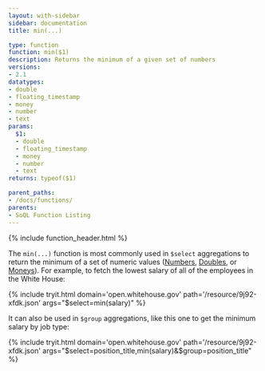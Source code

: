 ```yaml
---
layout: with-sidebar
sidebar: documentation
title: min(...)

type: function
function: min($1)
description: Returns the minimum of a given set of numbers 
versions:
- 2.1
datatypes:
- double
- floating_timestamp
- money
- number
- text
params:
  $1:
  - double
  - floating_timestamp
  - money
  - number
  - text
returns: typeof($1)

parent_paths: 
- /docs/functions/
parents: 
- SoQL Function Listing 
---
```


{% include function_header.html %}

The `min(...)` function is most commonly used in `$select` aggregations to return the minimum of a set of numeric values ([Numbers](/docs/datatypes/number.html), [Doubles](/docs/datatypes/double.html), or [Moneys](/docs/datatypes/money.html)). For example, to fetch the lowest salary of all of the employees in the White House:

{% include tryit.html domain='open.whitehouse.gov' path='/resource/9j92-xfdk.json' args="$select=min(salary)" %}

It can also be used in `$group` aggregations, like this one to get the minimum salary by job type:

{% include tryit.html domain='open.whitehouse.gov' path='/resource/9j92-xfdk.json' args="$select=position_title,min(salary)&$group=position_title" %}
